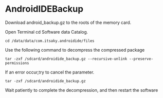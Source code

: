 # AndroidIDEBackup

Download android_backup.gz to the roots of the memory card.

Open Terminal cd Software data Catalog.

`cd /data/data/com.itsaky.androidide/files`

Use the following command to decompress the compressed package

`tar -zxf /sdcard/androidide_backup.gz
 --recursive-unlink --preserve-permissions`

If an error occur,try to cancel the parameter.

`tar -zxf /sdcard/androidide_backup.gz`

Wait patiently to complete the decompression, and then restart the software
